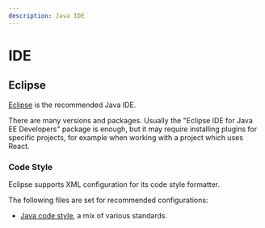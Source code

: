 ```yaml
---
description: Java IDE
---
```


# IDE

## Eclipse

[Eclipse](https://eclipse.org/) is the recommended Java IDE.

There are many versions and packages. Usually the "Eclipse IDE for Java EE Developers" package is enough, but it may require installing plugins for specific projects, for example when working with a project which uses React.

### Code Style

Eclipse supports XML configuration for its code style formatter.

The following files are set for recommended configurations:

* [Java code style](https://github.com/Bernardo-MG/eclipse-code-style/blob/master/Eclipse-Format-Java.xml), a mix of various standards.

